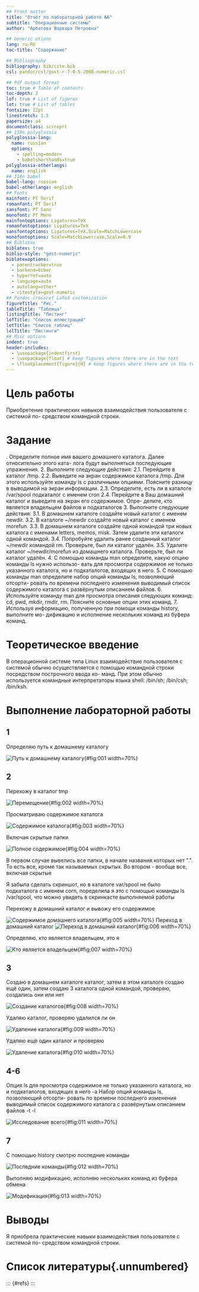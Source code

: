 ```yaml
---
## Front matter
title: "Отчёт по лабораторной работе №6"
subtitle: "Операционные системы"
author: "Арбатова Варвара Петровна" 

## Generic otions
lang: ru-RU
toc-title: "Содержание"

## Bibliography
bibliography: bib/cite.bib
csl: pandoc/csl/gost-r-7-0-5-2008-numeric.csl

## Pdf output format
toc: true # Table of contents
toc-depth: 2
lof: true # List of figures
lot: true # List of tables
fontsize: 12pt
linestretch: 1.5
papersize: a4
documentclass: scrreprt
## I18n polyglossia
polyglossia-lang:
  name: russian
  options:
	- spelling=modern
	- babelshorthands=true
polyglossia-otherlangs:
  name: english
## I18n babel
babel-lang: russian
babel-otherlangs: english
## Fonts
mainfont: PT Serif
romanfont: PT Serif
sansfont: PT Sans
monofont: PT Mono
mainfontoptions: Ligatures=TeX
romanfontoptions: Ligatures=TeX
sansfontoptions: Ligatures=TeX,Scale=MatchLowercase
monofontoptions: Scale=MatchLowercase,Scale=0.9
## Biblatex
biblatex: true
biblio-style: "gost-numeric"
biblatexoptions:
  - parentracker=true
  - backend=biber
  - hyperref=auto
  - language=auto
  - autolang=other*
  - citestyle=gost-numeric
## Pandoc-crossref LaTeX customization
figureTitle: "Рис."
tableTitle: "Таблица"
listingTitle: "Листинг"
lofTitle: "Список иллюстраций"
lotTitle: "Список таблиц"
lolTitle: "Листинги"
## Misc options
indent: true
header-includes:
  - \usepackage{indentfirst}
  - \usepackage{float} # keep figures where there are in the text
  - \floatplacement{figure}{H} # keep figures where there are in the text
---
```


# Цель работы

Приобретение практических навыков взаимодействия пользователя с системой по-
средством командной строки.

# Задание

. Определите полное имя вашего домашнего каталога. Далее относительно этого ката-
лога будут выполняться последующие упражнения.
2. Выполните следующие действия:
2.1. Перейдите в каталог /tmp.
2.2. Выведите на экран содержимое каталога /tmp. Для этого используйте команду ls
с различными опциями. Поясните разницу в выводимой на экран информации.
2.3. Определите, есть ли в каталоге /var/spool подкаталог с именем cron
2.4. Перейдите в Ваш домашний каталог и выведите на экран его содержимое. Опре-
делите, кто является владельцем файлов и подкаталогов
3. Выполните следующие действия:
3.1. В домашнем каталоге создайте новый каталог с именем newdir.
3.2. В каталоге ~/newdir создайте новый каталог с именем morefun.
3.3. В домашнем каталоге создайте одной командой три новых каталога с именами
letters, memos, misk. Затем удалите эти каталоги одной командой.
3.4. Попробуйте удалить ранее созданный каталог ~/newdir командой rm. Проверьте,
был ли каталог удалён.
3.5. Удалите каталог ~/newdir/morefun из домашнего каталога. Проверьте, был ли
каталог удалён.
4. С помощью команды man определите, какую опцию команды ls нужно использо-
вать для просмотра содержимое не только указанного каталога, но и подкаталогов,
входящих в него.
5. С помощью команды man определите набор опций команды ls, позволяющий отсорти-
ровать по времени последнего изменения выводимый список содержимого каталога
с развёрнутым описанием файлов.
6. Используйте команду man для просмотра описания следующих команд: cd, pwd, mkdir,
rmdir, rm. Поясните основные опции этих команд.
7. Используя информацию, полученную при помощи команды history, выполните мо-
дификацию и исполнение нескольких команд из буфера команд.

# Теоретическое введение

В операционной системе типа Linux взаимодействие пользователя с системой обычно
осуществляется с помощью командной строки посредством построчного ввода ко-
манд. При этом обычно используется командные интерпретаторы языка shell: /bin/sh;
/bin/csh; /bin/ksh.

# Выполнение лабораторной работы
## 1

Определяю путь к домашнему каталогу

![Путь к домашнему каталогу](image/1.jpg){#fig:001 width=70%}

## 2

Перехожу в каталог tmp

![Перемещение](image/2.jpg){#fig:002 width=70%}

Просматриваю содержимое каталога 

![Содержимое каталога](image/3.jpg){#fig:003 width=70%}

Включая скрытые папки

![Полное содержимое](image/4.jpg){#fig:004 width=70%}

В первом случае вывелись все папки, в начале названия которых нет ".". То есть все, кроме так называемых скрытых. Во втором - вообще все, включая скрытые

Я забыла сделать скриншот, но в каталоге var/spool не было подкаталога с именем corn, поределила я это с помощью команды ls /var/spool, что можно увидеть в скринкасте выполняемой работы

Перехожу в домашний каталог и вывожу его содержимое

![Содержимое домашнего каталога](image/5.jpg){#fig:005 width=70%}
Переход в домашний каталог
![Переход в домашний каталог](image/6.jpg){#fig:006 width=70%}

Определяю, кто является владельцем, это я

![Кто является владельцем](image/7.jpg){#fig:007 width=70%}

## 3

Создаю в домашнем каталоге каталог, затем в этом каталоге создаю ещё один, затем создаю 3 каталога одной командой, проверяю, создались они или нет

![Создание каталогов](image/8.jpg){#fig:008 width=70%}

Удаляю каталог, проверяю удалился ли он

![Удаление каталога](image/9.jpg){#fig:009 width=70%}

Удаляю ещё один каталог и проверяю

![Удаление каталога](image/10.jpg){#fig:010 width=70%}

## 4-6

Опция ls для просмотра содержимое не только указанного каталога, но и подкаталогов,
входящих в него -a
Набор опций команды ls, позволяющий отсорти-
ровать по времени последнего изменения выводимый список содержимого каталога
с развёрнутым описанием файлов -t -l

![Исследование всего](image/11.jpg){#fig:011 width=70%}

## 7

С помощью history смотрю последние команды 

![Последние команды](image/12.jpg){#fig:012 width=70%}

Выполняю модификацию, исполняю нескольких команд из буфера обмена

![Модификация](image/13.jpg){#fig:013 width=70%}

# Выводы

Я приобрела практические навыки взаимодействия пользователя с системой по-
средством командной строки.

# Список литературы{.unnumbered}

::: {#refs}
:::
